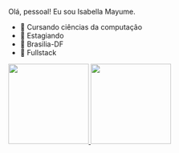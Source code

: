Olá, pessoal! Eu sou Isabella Mayume.

- 🔭 Cursando ciências da computação
- 🌱 Estagiando 
- 👯 Brasilia-DF
- 🏁 Fullstack

 <div>
  <a href="https://github.com/isabellaMayume6">
  <img height="160em" src="https://github-readme-stats.vercel.app/api?username=isabellaMayume6&show_icons=true&theme=dark&include_all_commits=true&count_private=true"/>
  <img height="160em" src="https://github-readme-stats.vercel.app/api/top-langs/?username=isabellamayume6&layout=compact&langs_count=7&theme=dark"/>

</div>

